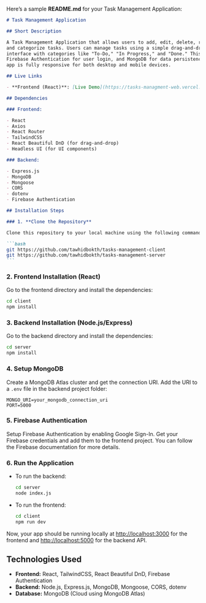 Here’s a sample **README.md** for your Task Management Application:

````markdown
# Task Management Application

## Short Description

A Task Management Application that allows users to add, edit, delete, reorder,
and categorize tasks. Users can manage tasks using a simple drag-and-drop
interface with categories like "To-Do," "In Progress," and "Done." This app uses
Firebase Authentication for user login, and MongoDB for data persistence. The
app is fully responsive for both desktop and mobile devices.

## Live Links

- **Frontend (React)**: [Live Demo](https://tasks-managment-web.vercel.app)

## Dependencies

### Frontend:

- React
- Axios
- React Router
- TailwindCSS
- React Beautiful DnD (for drag-and-drop)
- Headless UI (for UI components)

### Backend:

- Express.js
- MongoDB
- Mongoose
- CORS
- dotenv
- Firebase Authentication

## Installation Steps

### 1. **Clone the Repository**

Clone this repository to your local machine using the following command:

```bash
git https://github.com/tawhidbokth/tasks-management-client
git https://github.com/tawhidbokth/tasks-management-server
```
````

### 2. **Frontend Installation (React)**

Go to the frontend directory and install the dependencies:

```bash
cd client
npm install
```

### 3. **Backend Installation (Node.js/Express)**

Go to the backend directory and install the dependencies:

```bash
cd server
npm install
```

### 4. **Setup MongoDB**

Create a MongoDB Atlas cluster and get the connection URI. Add the URI to a
`.env` file in the backend project folder:

```env
MONGO_URI=your_mongodb_connection_uri
PORT=5000
```

### 5. **Firebase Authentication**

Setup Firebase Authentication by enabling Google Sign-In. Get your Firebase
credentials and add them to the frontend project. You can follow the Firebase
documentation for more details.

### 6. **Run the Application**

- To run the backend:

  ```bash
  cd server
  node index.js
  ```

- To run the frontend:
  ```bash
  cd client
  npm run dev
  ```

Now, your app should be running locally at
[http://localhost:3000](http://localhost:3000) for the frontend and
[http://localhost:5000](http://localhost:5000) for the backend API.

## Technologies Used

- **Frontend:** React, TailwindCSS, React Beautiful DnD, Firebase Authentication
- **Backend:** Node.js, Express.js, MongoDB, Mongoose, CORS, dotenv
- **Database:** MongoDB (Cloud using MongoDB Atlas)

```

```
